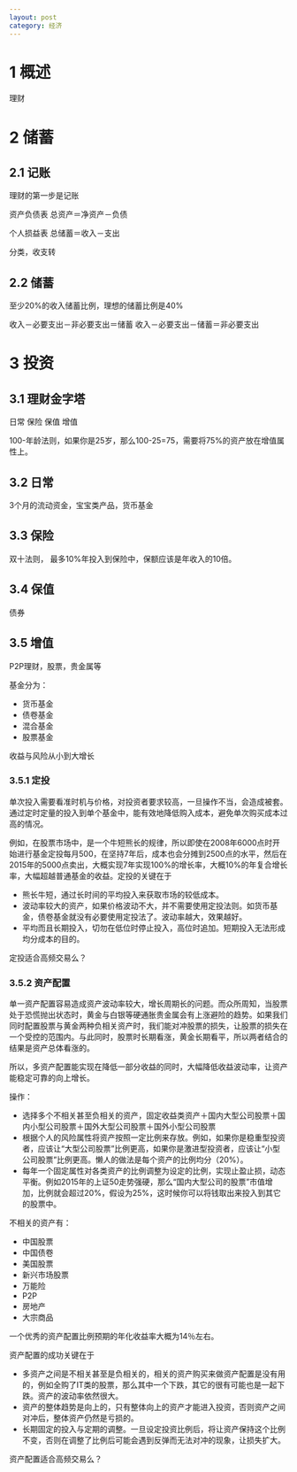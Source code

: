 ```yaml
---
layout: post
category: 经济
---
```


# 1 概述
理财

# 2 储蓄

## 2.1 记账
理财的第一步是记账

资产负债表
总资产＝净资产－负债

个人损益表
总储蓄＝收入－支出

分类，收支转

## 2.2 储蓄
至少20%的收入储蓄比例，理想的储蓄比例是40%

收入－必要支出－非必要支出＝储蓄
收入－必要支出－储蓄＝非必要支出

# 3 投资

## 3.1 理财金字塔
日常
保险
保值
增值

100-年龄法则，如果你是25岁，那么100-25=75，需要将75%的资产放在增值属性上。

## 3.2 日常
3个月的流动资金，宝宝类产品，货币基金

## 3.3 保险
双十法则，
最多10%年投入到保险中，保额应该是年收入的10倍。

## 3.4 保值
债券

## 3.5 增值
P2P理财，股票，贵金属等

基金分为：

* 货币基金
* 债卷基金
* 混合基金
* 股票基金

收益与风险从小到大增长

### 3.5.1 定投
单次投入需要看准时机与价格，对投资者要求较高，一旦操作不当，会造成被套。通过定时定量的投入到单个基金中，能有效地降低购入成本，避免单次购买成本过高的情况。

例如，在股票市场中，是一个牛短熊长的规律，所以即使在2008年6000点时开始进行基金定投每月500，在坚持7年后，成本也会分摊到2500点的水平，然后在2015年的5000点卖出，大概实现7年实现100%的增长率，大概10%的年复合增长率，大幅超越普通基金的收益。定投的关键在于

* 熊长牛短，通过长时间的平均投入来获取市场的较低成本。
* 波动率较大的资产，如果价格波动不大，并不需要使用定投法则。如货币基金，债卷基金就没有必要使用定投法了。波动率越大，效果越好。
* 平均而且长期投入，切勿在低位时停止投入，高位时追加。短期投入无法形成均分成本的目的。

定投适合高频交易么？

### 3.5.2 资产配置
单一资产配置容易造成资产波动率较大，增长周期长的问题。而众所周知，当股票处于恐慌抛出状态时，黄金与白银等硬通胀贵金属会有上涨避险的趋势。如果我们同时配置股票与黄金两种负相关资产时，我们能对冲股票的损失，让股票的损失在一个受控的范围内。与此同时，股票时长期看涨，黄金长期看平，所以两者结合的结果是资产总体看涨的。

所以，多资产配置能实现在降低一部分收益的同时，大幅降低收益波动率，让资产能稳定可靠的向上增长。

操作：

* 选择多个不相关甚至负相关的资产，固定收益类资产＋国内大型公司股票＋国内小型公司股票＋国外大型公司股票＋国外小型公司股票
* 根据个人的风险属性将资产按照一定比例来存放。例如，如果你是稳重型投资者，应该让“大型公司股票”比例更高，如果你是激进型投资者，应该让“小型公司股票”比例更高。懒人的做法是每个资产的比例均分（20%）。
* 每年一个固定属性对各类资产的比例调整为设定的比例，实现止盈止损，动态平衡。例如2015年的上证50走势强硬，那么“国内大型公司的股票”市值增加，比例就会超过20%，假设为25%，这时候你可以将钱取出来投入到其它的股票中。

不相关的资产有：

* 中国股票
* 中国债卷
* 美国股票
* 新兴市场股票
* 万能险
* P2P
* 房地产
* 大宗商品

一个优秀的资产配置比例预期的年化收益率大概为14％左右。

资产配置的成功关键在于

* 多资产之间是不相关甚至是负相关的，相关的资产购买来做资产配置是没有用的，例如全购了IT类的股票，那么其中一个下跌，其它的很有可能也是一起下跌。资产的波动率依然很大。
* 资产的整体趋势是向上的，只有整体向上的资产才能进入投资，否则资产之间对冲后，整体资产仍然是亏损的。
* 长期固定的投入与定期的调整。一旦设定投资比例后，将让资产保持这个比例不变，否则在调整了比例后可能会遇到反弹而无法对冲的现象，让损失扩大。

资产配置适合高频交易么？

